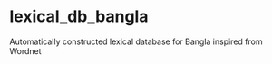 lexical_db_bangla
=================

Automatically constructed lexical database for Bangla inspired from Wordnet